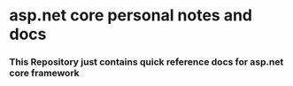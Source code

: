 # asp.net core personal notes and docs

### This Repository just contains quick reference docs for asp.net core framework

